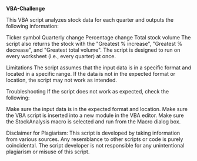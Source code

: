 **VBA-Challenge**

This VBA script analyzes stock data for each quarter and outputs the following information:

Ticker symbol
Quarterly change
Percentage change
Total stock volume
The script also returns the stock with the "Greatest % increase", "Greatest % decrease", and "Greatest total volume". The script is designed to run on every worksheet (i.e., every quarter) at once.

Limitations
The script assumes that the input data is in a specific format and located in a specific range. If the data is not in the expected format or location, the script may not work as intended.

Troubleshooting
If the script does not work as expected, check the following:

Make sure the input data is in the expected format and location.
Make sure the VBA script is inserted into a new module in the VBA editor.
Make sure the StockAnalysis macro is selected and run from the Macro dialog box.

Disclaimer for Plagiarism: This script is developed by taking information from various sources. Any resemblance to other scripts or code is purely coincidental. The script developer is not responsible for any unintentional plagiarism or misuse of this script.
